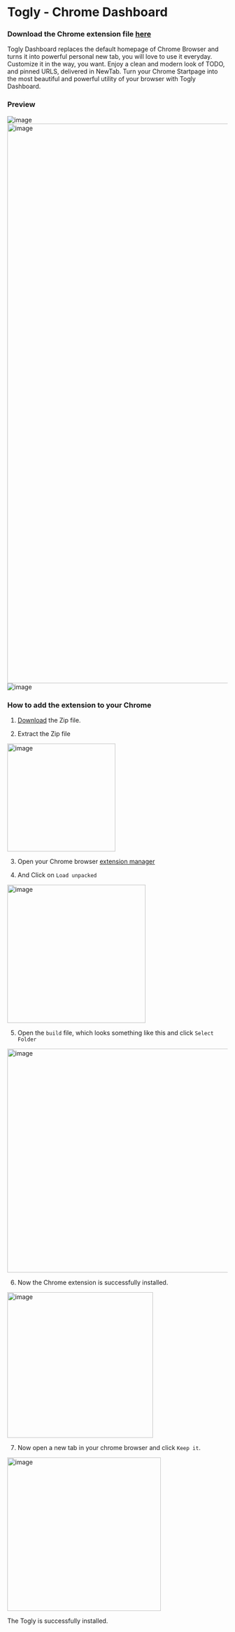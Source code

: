 # Togly - Chrome Dashboard

### Download the Chrome extension file [here](https://minhaskamal.github.io/DownGit/#/home?url=https:%2F%2Fgithub.com%2FSarathAdhi%2FTogle_Chrome_DashBoard%2Ftree%2Fmain%2Fbuild)

Togly Dashboard replaces the default homepage of Chrome Browser and turns it into powerful personal new tab, you will love to use it everyday. Customize it in the way, you want. Enjoy a clean and modern look of TODO, and pinned URLS, delivered in NewTab. Turn your Chrome Startpage into the most beautiful and powerful utility of your browser with Togly Dashboard.

### Preview

<img alt="image" src="https://user-images.githubusercontent.com/91727830/177946262-be32b2bd-40f7-40cb-97ab-37b8df668f6f.png">
<img width="1280" alt="image" src="https://user-images.githubusercontent.com/91727830/177945730-b24f4ee6-a746-476d-84b5-e4f4fd3e4f71.png">
<img alt="image" src="https://user-images.githubusercontent.com/91727830/177945604-cdf124b0-344d-477f-a36f-3cccf4888019.png">

### How to add the extension to your Chrome

1. [Download](https://minhaskamal.github.io/DownGit/#/home?url=https:%2F%2Fgithub.com%2FSarathAdhi%2FTogle_Chrome_DashBoard%2Ftree%2Fmain%2Fbuild) the Zip file.

2. Extract the Zip file
<img width="247" alt="image" src="https://user-images.githubusercontent.com/91727830/177946435-9db110b9-8bb8-4ce6-8d74-92287772d4cd.png">

3. Open your Chrome browser [extension manager](chrome://extensions/)

4. And Click on `Load unpacked`
<img width="316" alt="image" src="https://user-images.githubusercontent.com/91727830/177947178-20df9118-0e28-4fb0-a21b-bac7682788e5.png">

5. Open the `build` file, which looks something like this and click `Select Folder`
<img width="512" alt="image" src="https://user-images.githubusercontent.com/91727830/177947558-797aefad-aec2-4f20-9ffd-10419490f54d.png"> 


6. Now the Chrome extension is successfully installed.
<img width="333" alt="image" src="https://user-images.githubusercontent.com/91727830/177948418-f432e8bf-e7ce-43c2-ae32-a18963561750.png">

7. Now open a new tab in your chrome browser and click `Keep it`.
<img width="351" alt="image" src="https://user-images.githubusercontent.com/91727830/177949022-295329ca-a351-49df-a6c2-a45f14200c3c.png">

The Togly is successfully installed.

